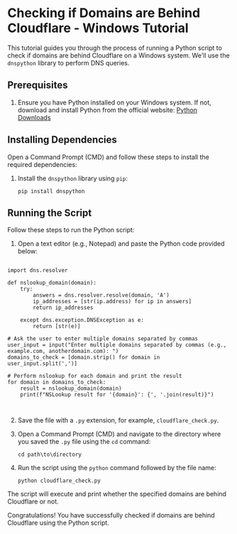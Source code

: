 

# Checking if Domains are Behind Cloudflare - Windows Tutorial

This tutorial guides you through the process of running a Python script to check if domains are behind Cloudflare on a Windows system. We'll use the `dnspython` library to perform DNS queries.

## Prerequisites

1. Ensure you have Python installed on your Windows system. If not, download and install Python from the official website: [Python Downloads](https://www.python.org/downloads/)

## Installing Dependencies

Open a Command Prompt (CMD) and follow these steps to install the required dependencies:

1. Install the `dnspython` library using `pip`:

   ```
   pip install dnspython
   ```

## Running the Script

Follow these steps to run the Python script:

1. Open a text editor (e.g., Notepad) and paste the Python code provided below:

```

import dns.resolver

def nslookup_domain(domain):
    try:
        answers = dns.resolver.resolve(domain, 'A')
        ip_addresses = [str(ip.address) for ip in answers]
        return ip_addresses

    except dns.exception.DNSException as e:
        return [str(e)]

# Ask the user to enter multiple domains separated by commas
user_input = input("Enter multiple domains separated by commas (e.g., example.com, anotherdomain.com): ")
domains_to_check = [domain.strip() for domain in user_input.split(',')]

# Perform nslookup for each domain and print the result
for domain in domains_to_check:
    result = nslookup_domain(domain)
    print(f"NSLookup result for '{domain}': {', '.join(result)}")



```



2. Save the file with a `.py` extension, for example, `cloudflare_check.py`.

3. Open a Command Prompt (CMD) and navigate to the directory where you saved the `.py` file using the `cd` command:

   ```
   cd path\to\directory
   ```

4. Run the script using the `python` command followed by the file name:

   ```
   python cloudflare_check.py
   ```

The script will execute and print whether the specified domains are behind Cloudflare or not.

Congratulations! You have successfully checked if domains are behind Cloudflare using the Python script.




